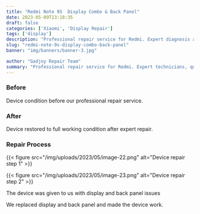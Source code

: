 ```yaml
---
title: "Redmi Note 9S  Display Combo & Back Panel"
date: 2023-05-09T13:18:35
draft: false
categories: ['Xiaomi', 'Display Repair']
tags: ['display']
description: "Professional repair service for Redmi. Expert diagnosis and quality repairs in Bangalore."
slug: "redmi-note-9s-display-combo-back-panel"
banner: "img/banners/banner-3.jpg"

author: "Gadjoy Repair Team"
summary: "Professional repair service for Redmi. Expert technicians, quality parts, warranty included."
---
```



### Before

Device condition before our professional repair service.

### After

Device restored to full working condition after expert repair.

### Repair Process

{{< figure src="/img/uploads/2023/05/image-22.png" alt="Device repair step 1" >}}

{{< figure src="/img/uploads/2023/05/image-23.png" alt="Device repair step 2" >}}


The device was given to us with display and back panel issues

We replaced display and back panel and made the device work.